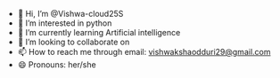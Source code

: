- 👋 Hi, I’m @Vishwa-cloud25S
- 👀 I’m interested in python
- 🌱 I’m currently learning Artificial intelligence 
- 💞️ I’m looking to collaborate on 
- 📫 How to reach me through email: vishwakshaodduri29@gmail.com
- 😄 Pronouns: her/she
  

<!---
Vishwa-cloud25S/Vishwa-cloud25S is a ✨ special ✨ repository because its `README.md` (this file) appears on your GitHub profile.
You can click the Preview link to take a look at your changes.
--->
